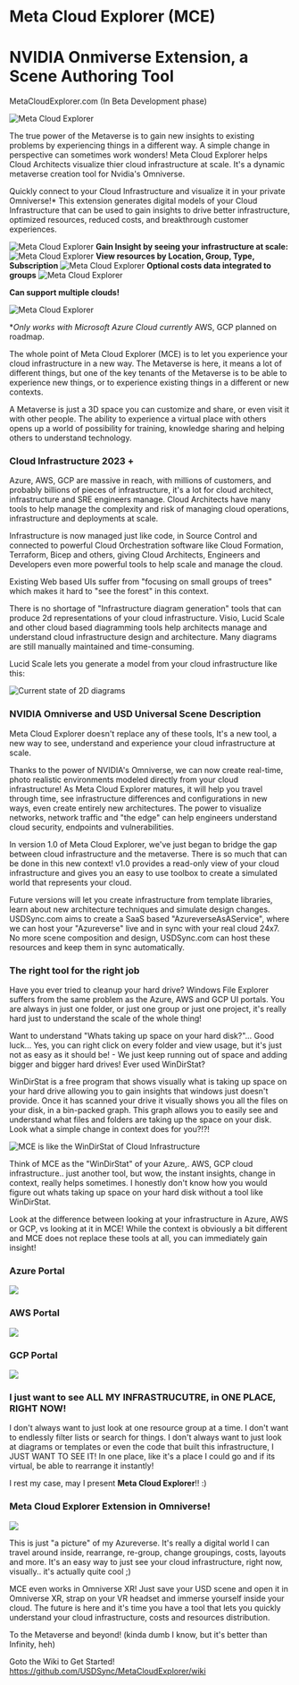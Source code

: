 # Meta Cloud Explorer (MCE)
# NVIDIA Onmiverse Extension, a Scene Authoring Tool

MetaCloudExplorer.com
(In Beta Development phase)

![Meta Cloud Explorer](https://github.com/CloudArchitectLive/MetaCloudExplorer/blob/main/exts/meta.cloud.explorer.azure/data/resources/meta_cloud_explorer_800.png)

The true power of the Metaverse is to gain new insights to existing problems by experiencing things in a different way.  A simple change in perspective can sometimes work wonders!  Meta Cloud Explorer helps Cloud Architects visualize thier cloud infrastructure at scale.  It's a dynamic metaverse creation tool for Nvidia's Omniverse.

Quickly connect to your Cloud Infrastructure and visualize it in your private Omniverse!*
This extension generates digital models of your Cloud Infrastructure that can be used to gain insights to drive better infrastructure, optimized resources, reduced costs, and breakthrough customer experiences.

![Meta Cloud Explorer](https://github.com/CloudArchitectLive/MetaCloudExplorer/blob/main/exts/meta.cloud.explorer.azure/data/resources/azurescaled.png)
**Gain Insight by seeing your infrastructure at scale:**
![Meta Cloud Explorer](https://github.com/CloudArchitectLive/MetaCloudExplorer/blob/main/exts/meta.cloud.explorer.azure/data/resources/resourcegroups.png)
**View resources by Location, Group, Type, Subscription**
![Meta Cloud Explorer](https://github.com/CloudArchitectLive/MetaCloudExplorer/blob/main/exts/meta.cloud.explorer.azure/data/resources/westus.png)
**Optional costs data integrated to groups**
![Meta Cloud Explorer](https://github.com/CloudArchitectLive/MetaCloudExplorer/blob/main/exts/meta.cloud.explorer.azure/data/resources/costs.png)

**Can support multiple clouds!**

![Meta Cloud Explorer](https://github.com/CloudArchitectLive/MetaCloudExplorer/blob/main/exts/meta.cloud.explorer.azure/data/resources/aws-azure-gcp.png)

**Only works with Microsoft Azure Cloud currently*
AWS, GCP planned on roadmap.

The whole point of Meta Cloud Explorer (MCE) is to let you experience your cloud infrastructure in a new way.  The Metaverse is here, it means a lot of different things, but one of the key tenants of the Metaverse is to be able to experience new things, or to experience existing things in a different or new contexts.

A Metaverse is just a 3D space you can customize and share, or even visit it with other people.  The ability to experience a virtual place with others opens up a world of possibility for training, knowledge sharing and helping others to understand technology.   

### Cloud Infrastructure 2023 +

Azure, AWS, GCP are massive in reach, with millions of customers, and probably billions of pieces of infrastructure, it's a lot for cloud architect, infrastructure and SRE engineers manage.  Cloud Architects have many tools to help manage the complexity and risk of managing cloud operations, infrastructure and deployments at scale.

Infrastructure is now managed just like code, in Source Control and connected to powerful Cloud Orchestration software like Cloud Formation, Terraform, Bicep and others, giving Cloud Architects, Engineers and Developers even more powerful tools to help scale and manage the cloud.

Existing Web based UIs suffer from "focusing on small groups of trees" which makes it hard to "see the forest" in this context.

There is no shortage of "Infrastructure diagram generation" tools that can produce 2d representations of your cloud infrastructure.  Visio, Lucid Scale and other cloud based diagramming tools help architects manage and understand cloud infrastructure design and architecture.  Many diagrams are still manually maintained and time-consuming. 

Lucid Scale lets you generate a model from your cloud infrastructure like this:

![Current state of 2D diagrams](https://d15shllkswkct0.cloudfront.net/wp-content/blogs.dir/1/files/2021/10/lucidscale-overview.png)

### NVIDIA Omniverse and USD Universal Scene Description

Meta Cloud Explorer doesn't replace any of these tools, It's a new tool, a new way to see, understand and experience your cloud infrastructure at scale.

Thanks to the power of NVIDIA's Omniverse, we can now create real-time, photo realistic environments modeled directly from your cloud infrastructure!
As Meta Cloud Explorer matures, it will help you travel through time, see infrastructure differences and configurations in new ways, even create entirely new architectures.  The power to visualize networks, network traffic and "the edge" can help engineers understand cloud security, endpoints and vulnerabilities. 

In version 1.0 of Meta Cloud Explorer, we've just began to bridge the gap between cloud infrastructure and the metaverse.  There is so much that can be done in this new context!  v1.0 provides a read-only view of your cloud infrastructure and gives you an easy to use toolbox to create a simulated world that represents your cloud.

Future versions will let you create infrastructure from template libraries, learn about new architecture techniques and simulate design changes.
USDSync.com aims to create a SaaS based "AzureverseAsAService", where we can host your "Azureverse" live and in sync with your real cloud 24x7.
No more scene composition and design, USDSync.com can host these resources and keep them in sync automatically.

### The right tool for the right job

Have you ever tried to cleanup your hard drive?  Windows File Explorer suffers from the same problem as the Azure, AWS and GCP UI portals.  You are always in just one folder, or just one group or just one project, it's really hard just to understand the scale of the whole thing!

Want to understand "Whats taking up space on your hard disk?"...  Good luck... Yes, you can right click on every folder and view usage, but it's just not as easy as it should be! - We just keep running out of space and adding bigger and bigger hard drives! Ever used WinDirStat?

WinDirStat is a free program that shows visually what is taking up space on your hard drive allowing you to gain insights that windows just doesn't provide.  Once it has scanned your drive it visually shows you all the files on your disk, in a bin-packed graph.  This graph allows you to easily see and understand what files and folders are taking up the space on your disk.  Look what a simple change in context does for you?!?!

![MCE is like the WinDirStat of Cloud Infrastructure](https://github.com/USDSync/MetaCloudExplorer/blob/ab0d10ca2035e5db79b426425c54b79eb70ad4d9/exts/meta.cloud.explorer.azure/data/resources/windirstat.png)

Think of MCE as the "WinDirStat" of your Azure,. AWS, GCP cloud infrastructure..  just another tool, but wow, the instant insights, change in context, really helps sometimes.  I honestly don't know how you would figure out whats taking up space on your hard disk without a tool like WinDirStat.

Look at the difference between looking at your infrastructure in Azure, AWS or GCP, vs looking at it in MCE!
While the context is obviously a bit different and MCE does not replace these tools at all, you can immediately gain insight!

### Azure Portal 
![](https://github.com/USDSync/MetaCloudExplorer/blob/0f864116d2b2ea3e65532fdf9f1b7105e79158ab/exts/meta.cloud.explorer.azure/data/resources/azure_resource_list.png)
### AWS Portal
![](https://github.com/USDSync/MetaCloudExplorer/blob/0f864116d2b2ea3e65532fdf9f1b7105e79158ab/exts/meta.cloud.explorer.azure/data/resources/aws_services_list.png)
### GCP Portal
![](https://github.com/USDSync/MetaCloudExplorer/blob/0f864116d2b2ea3e65532fdf9f1b7105e79158ab/exts/meta.cloud.explorer.azure/data/resources/google_cloud_ui.png)

### I just want to see ALL MY INFRASTRUCUTRE, in ONE PLACE, RIGHT NOW!
I don't always want to just look at one resource group at a time.  I don't want to endlessly filter lists or search for things. I don't always want to just look at diagrams or templates or even the code that built this infrastructure, I JUST WANT TO SEE IT!  In one place, like it's a place I could go and if its virtual, be able to rearrange it instantly!  

I rest my case, may I present **Meta Cloud Explorer**!! :)
### Meta Cloud Explorer Extension in Omniverse!
![](https://github.com/USDSync/MetaCloudExplorer/blob/0f864116d2b2ea3e65532fdf9f1b7105e79158ab/exts/meta.cloud.explorer.azure/data/resources/resourcegroups.png)

This is just "a picture" of my Azureverse.  It's really a digital world I can travel around inside, rearrange, re-group, change groupings, costs, layouts and more.  It's an easy way to just see your cloud infrastructure, right now, visually..  it's actually quite cool ;)

MCE even works in Omniverse XR!  Just save your USD scene and open it in Omniverse XR, strap on your VR headset and immerse yourself inside your cloud.  The future is here and it's time you have a tool that lets you quickly understand your cloud infrastructure, costs and resources distribution.

To the Metaverse and beyond! (kinda dumb I know, but it's better than Infinity, heh)

Goto the Wiki to Get Started!
https://github.com/USDSync/MetaCloudExplorer/wiki
